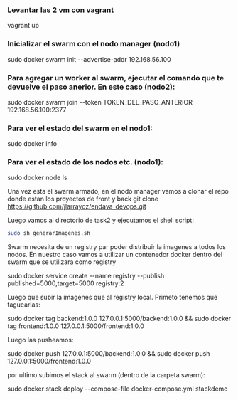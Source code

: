 ### Levantar las 2 vm con vagrant
vagrant up

### Inicializar el swarm con el nodo manager (nodo1)
sudo docker swarm init --advertise-addr 192.168.56.100

### Para agregar un worker al swarm, ejecutar el comando que te devuelve el paso anerior. En este caso (nodo2):

sudo docker swarm join --token TOKEN_DEL_PASO_ANTERIOR 192.168.56.100:2377

### Para ver el estado del swarm en el nodo1:

sudo docker info

### Para ver el estado de los nodos etc. (nodo1):

sudo docker node ls


Una vez esta el swarm armado, en el nodo manager vamos a clonar el repo donde estan los proyectos de front y back
git clone https://github.com/jlarrayoz/endava_devops.git

Luego vamos al directorio de task2 y ejecutamos el shell script:

```bash
sudo sh generarImagenes.sh
```

Swarm necesita de un registry par poder distribuir la imagenes a todos los nodos.
En nuestro caso vamos a utilizar un contenedor docker dentro del swarm que se utilizara como registry

sudo docker service create --name registry --publish published=5000,target=5000 registry:2

Luego que subir la imagenes que al registry local. Primeto tenemos que taguearlas:

sudo docker tag backend:1.0.0 127.0.0.1:5000/backend:1.0.0 && sudo docker tag frontend:1.0.0 127.0.0.1:5000/frontend:1.0.0

Luego las pusheamos:

sudo docker push 127.0.0.1:5000/backend:1.0.0 && sudo docker push 127.0.0.1:5000/frontend:1.0.0

por ultimo subimos el stack al swarm (dentro de la carpeta swarm):

sudo docker stack deploy --compose-file docker-compose.yml stackdemo
